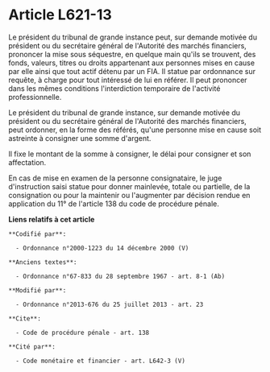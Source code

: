 # Article L621-13

Le président du tribunal de grande instance peut, sur demande motivée du président ou du secrétaire général de l'Autorité des
marchés financiers, prononcer la mise sous séquestre, en quelque main qu'ils se trouvent, des fonds, valeurs, titres ou
droits appartenant aux personnes mises en cause par elle ainsi que tout actif détenu par un FIA. Il statue par ordonnance sur
requête, à charge pour tout intéressé de lui en référer. Il peut prononcer dans les mêmes conditions l'interdiction
temporaire de l'activité professionnelle. 

Le président du tribunal de grande instance, sur demande motivée du président ou du secrétaire général de l'Autorité des
marchés financiers, peut ordonner, en la forme des référés, qu'une personne mise en cause soit astreinte à consigner une
somme d'argent. 

Il fixe le montant de la somme à consigner, le délai pour consigner et son affectation. 

En cas de mise en examen de la personne consignataire, le juge d'instruction saisi statue pour donner mainlevée, totale ou
partielle, de la consignation ou pour la maintenir ou l'augmenter par décision rendue en application du 11° de l'article 138
du code de procédure pénale.

**Liens relatifs à cet article**

	**Codifié par**:

	  - Ordonnance n°2000-1223 du 14 décembre 2000 (V)

	**Anciens textes**:

	  - Ordonnance n°67-833 du 28 septembre 1967 - art. 8-1 (Ab)

	**Modifié par**:

	  - Ordonnance n°2013-676 du 25 juillet 2013 - art. 23

	**Cite**:

	  - Code de procédure pénale - art. 138

	**Cité par**:

	  - Code monétaire et financier - art. L642-3 (V)
